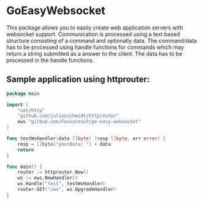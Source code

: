 GoEasyWebsocket
===============
This package allows you to easily create web application servers with websocket support. Communication is processed using a text based structure consisting of a command and optionally data. The command/data has to be processed using handle functions for commands which may return a string submitted as a answer to the client. The data has to be processed in the handle functions.

Sample application using httprouter:
------------------------------------
```go
package main

import (
	"net/http"
	"github.com/julienschmidt/httprouter"
	ews "github.com/FossoresLP/go-easy-websocket"
)

func testWsHandler(data []byte) (resp []byte, err error) {
	resp = []byte("yourData: ") + data
	return
}

func main() {
	router := httprouter.New()
	ws := ews.NewHandler()
	ws.Handle("test", testWsHandler)
	router.GET("/ws", ws.UpgradeHandler)
}
```
